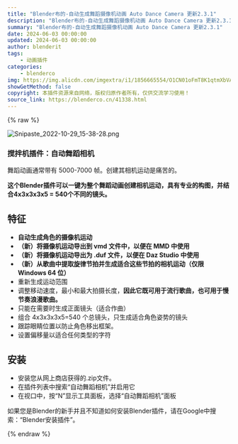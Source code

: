 ```yaml
---
title: "Blender布的-自动生成舞蹈摄像机动画 Auto Dance Camera 更新2.3.1"
description: "Blender布的-自动生成舞蹈摄像机动画 Auto Dance Camera 更新2.3.1"
summary: "Blender布的-自动生成舞蹈摄像机动画 Auto Dance Camera 更新2.3.1"
date: 2024-06-03 00:00:00
updated: 2024-06-03 00:00:00
author: blenderit
tags: 
    - 动画插件
categories:
    - blenderco
img: https://img.alicdn.com/imgextra/i1/1856665554/O1CN01oFmT8K1qtmXbVAp9U_!!1856665554.png
showGetMethod: false
copyright: 本插件资源来自网络，版权归原作者所有，仅供交流学习使用！
source_link: https://blenderco.cn/41338.html
---
```


{% raw %}
<p><img class="aligncenter" src="https://img.alicdn.com/imgextra/i1/1856665554/O1CN01oFmT8K1qtmXbVAp9U_!!1856665554.png" alt="Snipaste_2022-10-29_15-38-28.png"></p><h3>搅拌机插件：自动舞蹈相机</h3><p>舞蹈动画通常带有 5000-7000 帧。创建其相机运动是痛苦的。</p><p><b>这个Blender插件可以一键为整个舞蹈动画创建相机运动，具有专业的构图，并结合4x3x3x3x5 = 540个不同的镜头。</b></p><h2>特征</h2><ul>
<li><b>自动生成角色的摄像机运动</b></li>
<li><b>（新）将摄像机运动导出到 vmd 文件中，以便在 MMD 中使用</b></li>
<li><b>（新）将摄像机运动导出为 .duf 文件，以便在 Daz Studio 中使用</b></li>
<li><b>（新）从歌曲中提取旋律节拍并生成适合这些节拍的相机运动（仅限 Windows 64 位）</b></li>
<li>重新生成运动范围</li>
<li>调整移动速度，最小和最大拍摄长度，<b>因此它既可用于流行歌曲，也可用于慢节奏浪漫歌曲。</b></li>
<li>只能在需要时生成正面镜头（适合作曲）</li>
<li>组合 4x3x3x3x5=540 个总镜头，只生成适合角色姿势的镜头</li>
<li>跟踪眼睛位置以防止角色移出框架。</li>
<li>设置偏移量以适合任何类型的字符</li>
</ul><h2>安装</h2><ul>
<li>安装您从网上商店获得的.zip文件。</li>
<li>在插件列表中搜索“自动舞蹈相机”并启用它</li>
<li>在视口中，按“N”显示工具面板，选择“自动舞蹈相机”面板</li>
</ul><p>如果您是Blender的新手并且不知道如何安装Blender插件，请在Google中搜索：“Blender安装插件”。</p>
<div style="display: none">blenderco</div>
{% endraw %}